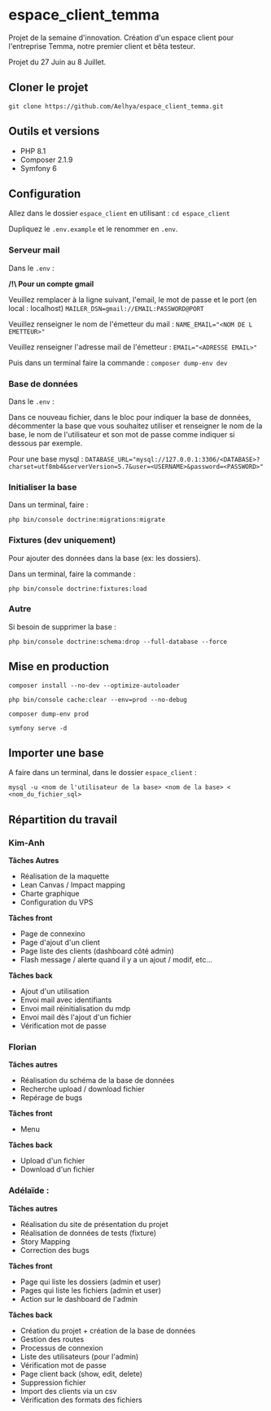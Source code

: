 # espace_client_temma
Projet de la semaine d'innovation. Création d'un espace client pour l'entreprise Temma, notre premier client et bêta testeur.

Projet du 27 Juin au 8 Juillet.

## Cloner le projet

`git clone https://github.com/Aelhya/espace_client_temma.git`

## Outils et versions

- PHP 8.1 
- Composer 2.1.9
- Symfony 6

## Configuration
Allez dans le dossier `espace_client` en utilisant : `cd espace_client`

Dupliquez le `.env.example` et le renommer en `.env`.

### Serveur mail

Dans le `.env` :

**/!\ Pour un compte gmail**

Veuillez remplacer à la ligne suivant, l'email, le mot de passe et le port (en local : localhost)
`MAILER_DSN=gmail://EMAIL:PASSWORD@PORT`

Veuillez renseigner le nom de l'émetteur du mail :
`NAME_EMAIL="<NOM DE L EMETTEUR>"`

Veuillez renseigner l'adresse mail de l'émetteur :
`EMAIL="<ADRESSE EMAIL>"`

Puis dans un terminal faire  la commande : `composer dump-env dev`

### Base de données 
Dans le `.env` :

Dans ce nouveau fichier, dans le bloc pour indiquer la base de données, décommenter la base que vous souhaitez utiliser et renseigner le nom de la base, le nom de l'utilisateur et son mot de passe comme indiquer si dessous par exemple.

Pour une base mysql : 
`DATABASE_URL="mysql://127.0.0.1:3306/<DATABASE>?charset=utf8mb4&serverVersion=5.7&user=<USERNAME>&password=<PASSWORD>"
`

### Initialiser la base

Dans un terminal, faire :

`php bin/console doctrine:migrations:migrate`


### Fixtures (dev uniquement)
Pour ajouter des données dans la base (ex: les dossiers).

Dans un terminal, faire la commande :

`php bin/console doctrine:fixtures:load`

### Autre

Si besoin de supprimer la base :

`php bin/console doctrine:schema:drop --full-database --force
`

## Mise en production

`composer install --no-dev --optimize-autoloader
`

`php bin/console cache:clear --env=prod --no-debug
`

`composer dump-env prod
`

`symfony serve -d
`

## Importer une base

A faire dans un terminal, dans le dossier `espace_client` :

`mysql -u <nom de l'utilisateur de la base> <nom de la base> < <nom_du_fichier_sql>`

## Répartition du travail 


### **Kim-Anh**

**Tâches Autres**
  - Réalisation de la maquette
  - Lean Canvas / Impact mapping
  - Charte graphique
  - Configuration du VPS

**Tâches front**
 - Page de connexino
 - Page d'ajout d'un client
 - Page liste des clients (dashboard côté admin)
 - Flash message / alerte quand il y a un ajout / modif, etc...

**Tâches back**
- Ajout d'un utilisation
- Envoi mail avec identifiants
- Envoi mail réinitialisation du mdp
- Envoi mail  dès l'ajout d'un fichier
- Vérification mot de passe

### Florian
**Tâches autres**
- Réalisation du schéma de la base de données
- Recherche upload / download fichier
- Repérage de bugs

**Tâches front**
- Menu

**Tâches back**
- Upload d'un fichier
- Download d'un fichier

### Adélaïde :

**Tâches autres**
- Réalisation du site de présentation du projet
- Réalisation de données de tests (fixture)
- Story Mapping
- Correction des bugs

**Tâches front**
- Page qui liste les dossiers (admin et user)
- Pages qui liste les fichiers (admin et user)
- Action sur le dashboard de l'admin

**Tâches back**
- Création  du projet + création de la base de données
- Gestion des routes
- Processus de connexion
- Liste des utilisateurs (pour l'admin)
- Vérification mot de passe
- Page client back (show, edit, delete)
- Suppression fichier
- Import des clients via un csv
- Vérification des formats des fichiers
